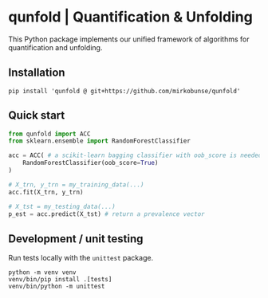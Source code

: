 # qunfold | Quantification & Unfolding

This Python package implements our unified framework of algorithms for quantification and unfolding.


## Installation

```
pip install 'qunfold @ git+https://github.com/mirkobunse/qunfold'
```


## Quick start

```python
from qunfold import ACC
from sklearn.ensemble import RandomForestClassifier

acc = ACC( # a scikit-learn bagging classifier with oob_score is needed
    RandomForestClassifier(oob_score=True)
)

# X_trn, y_trn = my_training_data(...)
acc.fit(X_trn, y_trn)

# X_tst = my_testing_data(...)
p_est = acc.predict(X_tst) # return a prevalence vector
```


## Development / unit testing

Run tests locally with the `unittest` package.

```
python -m venv venv
venv/bin/pip install .[tests]
venv/bin/python -m unittest
```
